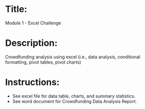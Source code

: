 # Title:
Module 1 - Excel Challenge

# Description:
Crowdfunding analysis using excel (i.e., data analysis, conditional formatting, pivot tables, pivot charts)

# Instructions:
- See excel file for data table, charts, and summary statistics.
- See word document for Crowdfunding Data Analysis Report.
